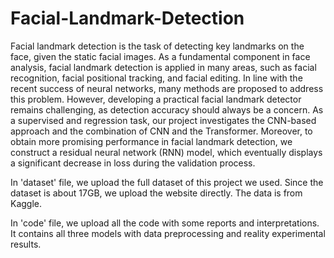 # Facial-Landmark-Detection
Facial landmark detection is the task of detecting key landmarks on the face, given the static facial images. 
As a fundamental component in face analysis, facial landmark detection is applied in many areas, such as facial recognition, facial positional tracking, and facial editing. 
In line with the recent success of neural networks, many methods are proposed to address this problem. However, developing a practical facial landmark detector remains challenging, as detection accuracy should always be a concern. 
As a supervised and regression task, our project investigates the CNN-based approach and the combination of CNN and the Transformer. 
Moreover, to obtain more promising performance in facial landmark detection, we construct a residual neural network (RNN) model, which eventually displays a significant decrease in loss during the validation process.

In 'dataset' file, we upload the full dataset of this project we used. Since the dataset is about 17GB, we upload the website directly. The data is from Kaggle.

In 'code' file, we upload all the code with some reports and interpretations. It contains all three models with data preprocessing and reality experimental results.
